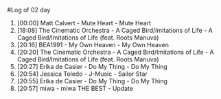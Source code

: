 #Log of 02 day

1. [00:00] Matt Calvert - Mute Heart - Mute Heart
1. [18:08] The Cinematic Orchestra - A Caged Bird/Imitations of Life - A Caged Bird/Imitations of Life (feat. Roots Manuva)
1. [20:16] BEA1991 - My Own Heaven - My Own Heaven
1. [20:20] The Cinematic Orchestra - A Caged Bird/Imitations of Life - A Caged Bird/Imitations of Life (feat. Roots Manuva)
1. [20:27] Erika de Casier - Do My Thing - Do My Thing
1. [20:54] Jessica Toledo - J-Music - Sailor Star
1. [20:55] Erika de Casier - Do My Thing - Do My Thing
1. [20:57] miwa - miwa THE BEST - Update
